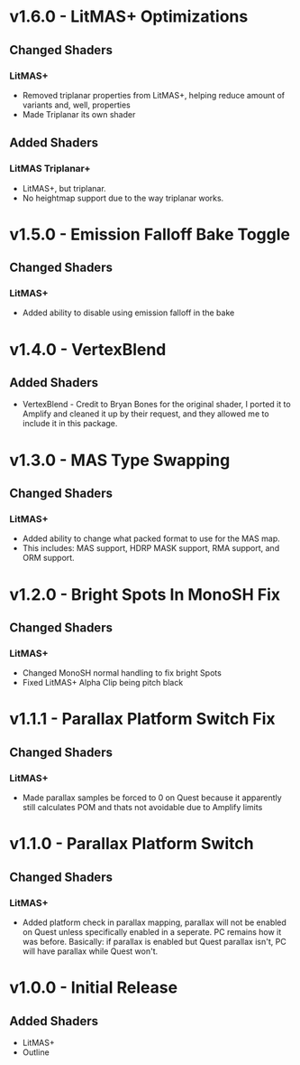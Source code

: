 # v1.6.0 - LitMAS+ Optimizations
## Changed Shaders
### LitMAS+
* Removed triplanar properties from LitMAS+, helping reduce amount of variants and, well, properties
* Made Triplanar its own shader
## Added Shaders
### LitMAS Triplanar+
* LitMAS+, but triplanar.
* No heightmap support due to the way triplanar works.

# v1.5.0 - Emission Falloff Bake Toggle
## Changed Shaders
### LitMAS+
* Added ability to disable using emission falloff in the bake

# v1.4.0 - VertexBlend
## Added Shaders
* VertexBlend - Credit to Bryan Bones for the original shader, I ported it to Amplify and cleaned it up by their request, and they allowed me to include it in this package.

# v1.3.0 - MAS Type Swapping
## Changed Shaders
### LitMAS+
* Added ability to change what packed format to use for the MAS map.
* This includes: MAS support, HDRP MASK support, RMA support, and ORM support.

# v1.2.0 - Bright Spots In MonoSH Fix
## Changed Shaders
### LitMAS+
* Changed MonoSH normal handling to fix bright Spots
* Fixed LitMAS+ Alpha Clip being pitch black

# v1.1.1 - Parallax Platform Switch Fix
## Changed Shaders
### LitMAS+
* Made parallax samples be forced to 0 on Quest because it apparently still calculates POM and thats not avoidable due to Amplify limits

# v1.1.0 - Parallax Platform Switch
## Changed Shaders
### LitMAS+
* Added platform check in parallax mapping, parallax will not be enabled on Quest unless specifically enabled in a seperate. PC remains how it was before. Basically: if parallax is enabled but Quest parallax isn't, PC will have parallax while Quest won't.

# v1.0.0 - Initial Release
## Added Shaders
* LitMAS+
* Outline